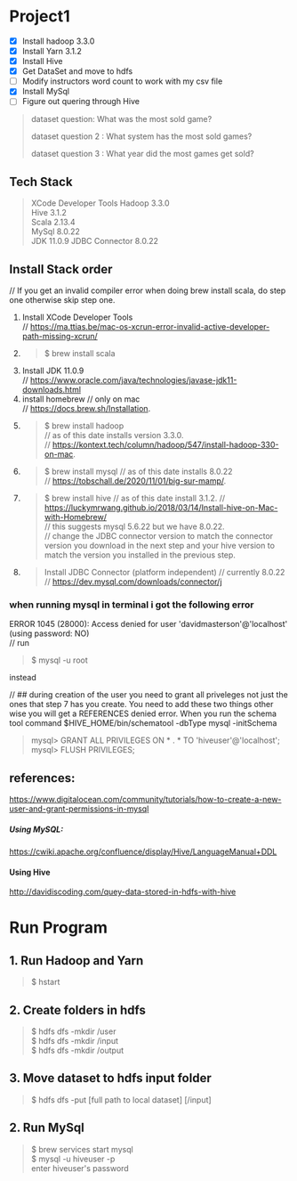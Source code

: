 # Project1
- [x] Install hadoop 3.3.0
- [x] Install Yarn 3.1.2
- [x] Install Hive
- [x] Get DataSet and move to hdfs
- [ ] Modify instructors word count to work with my csv file
- [x] Install MySql
- [ ] Figure out quering through Hive

> dataset question: What was the most sold game? 
> 
> dataset question 2 : What system has the most sold games? 
>  
> dataset question 3 : What year did the most games get sold?  

## Tech Stack
> XCode Developer Tools
> Hadoop 3.3.0  
> Hive 3.1.2   
> Scala 2.13.4  
> MySql 8.0.22   
> JDK 11.0.9
> JDBC Connector 8.0.22

## Install Stack order
// If you get an invalid compiler error when doing brew install scala, do step one  otherwise skip step one.
1. Install XCode Developer Tools  
//  https://ma.ttias.be/mac-os-xcrun-error-invalid-active-developer-path-missing-xcrun/
2. > $ brew install scala  
3. Install JDK 11.0.9  
//  https://www.oracle.com/java/technologies/javase-jdk11-downloads.html
4. install homebrew // only on mac   
//  https://docs.brew.sh/Installation. 
5. > $  brew install hadoop   
// as of this date installs version 3.3.0.   
//  https://kontext.tech/column/hadoop/547/install-hadoop-330-on-mac. 
6. > $  brew install mysql // as of this date installs 8.0.22   
// https://tobschall.de/2020/11/01/big-sur-mamp/. 
7. > $  brew install hive // as of this date install 3.1.2. 
//  https://luckymrwang.github.io/2018/03/14/Install-hive-on-Mac-with-Homebrew/  
//  this suggests mysql 5.6.22 but we have 8.0.22.  
//  change the JDBC connector version to match the connector version you download in the next step and your hive version to match the version you installed in the previous step.
8. > Install JDBC Connector  (platform independent) // currently 8.0.22
//  https://dev.mysql.com/downloads/connector/j 

### when running mysql in terminal i got the following error  
ERROR 1045 (28000): Access denied for user 'davidmasterson'@'localhost' (using password: NO)  
//  run    
> $ mysql -u root   
  
  instead 

// ## during creation of the user you need to grant all priveleges not just the ones that step 7 has you create. You need to add these two things other wise you  will get a REFERENCES denied error. When you run the schema tool command $HIVE_HOME/bin/schematool -dbType mysql -initSchema  
> mysql> GRANT ALL PRIVILEGES ON * . * TO 'hiveuser'@'localhost';  
> mysql> FLUSH PRIVILEGES;  

## references: 
https://www.digitalocean.com/community/tutorials/how-to-create-a-new-user-and-grant-permissions-in-mysql

##### Using MySQL:
https://cwiki.apache.org/confluence/display/Hive/LanguageManual+DDL

#### Using Hive  
http://davidiscoding.com/quey-data-stored-in-hdfs-with-hive


# Run Program
## 1. Run Hadoop and Yarn
> $ hstart
## 2. Create folders in hdfs  
> $ hdfs dfs -mkdir /user  
> $ hdfs dfs -mkdir /input  
> $ hdfs dfs -mkdir /output   
## 3. Move dataset to hdfs input folder  
> $ hdfs dfs -put [full path to local dataset] [/input]  

## 2. Run MySql
> $ brew services start mysql  
> $ mysql -u hiveuser -p  
> enter hiveuser's password  

